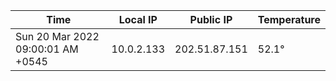 | Time     | Local IP | Public IP | Temperature |
| ----------- | ----------- | ----------- | ----------- |
| Sun 20 Mar 2022 09:00:01 AM +0545      | 10.0.2.133     | 202.51.87.151  | 52.1° |
